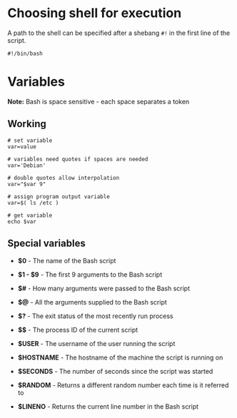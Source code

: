 # Choosing shell for execution

A path to the shell can be specified after a shebang `#!` in the first line of the script.

    #!/bin/bash

# Variables

**Note:** Bash is space sensitive - each space separates a token

## Working

```
# set variable
var=value

# variables need quotes if spaces are needed
var='Debian'

# double quotes allow interpolation
var="$var 9"

# assign program output variable  
var=$( ls /etc )

# get variable
echo $var
```

## Special variables

- **$0** - The name of the Bash script

- **$1 - $9** - The first 9 arguments to the Bash script

- **$#** - How many arguments were passed to the Bash script

- **$@** - All the arguments supplied to the Bash script

- **$?** - The exit status of the most recently run process

- **$$** - The process ID of the current script

- **$USER** - The username of the user running the script

- **$HOSTNAME** - The hostname of the machine the script is running on

- **$SECONDS** - The number of seconds since the script was started

- **$RANDOM** - Returns a different random number each time is it referred to

- **$LINENO** - Returns the current line number in the Bash script
